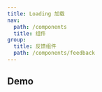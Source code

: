 ```yaml
---
title: Loading 加载
nav:
  path: /components
  title: 组件
group:
  title: 反馈组件
  path: /components/feedback
---
```


## Demo

<code src="./demos/index.tsx"></code>

<API src="./index.tsx"></API>
